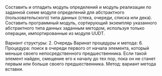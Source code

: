 Составить и отладить модуль определений и модуль реализации
по заданной схеме модуля определений для абстрактного
(пользовательского) типа данных (стека, очереди, списка или дека).
Составить программный модуль, сортирующий экземпляр указанного
абстрактного типа данных заданным методом, используя только
операции, импортированные из модуля UUDT.

Вариант структуры: 2. Очередь
Варинат процедуры и метода: 6.
Процедура: поиск в очереди первого от начала элемента, который меньше
своего непосредственного предшественника. Если такой элемент найден, смещение его
к началу до тех пор, пока он не станет первым или больше своего предшественника.
Метод: вариант метода вставки.